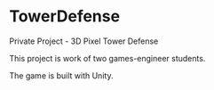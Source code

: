 # TowerDefense
Private Project - 3D Pixel Tower Defense

This project is work of two games-engineer students.

The game is built with Unity.
